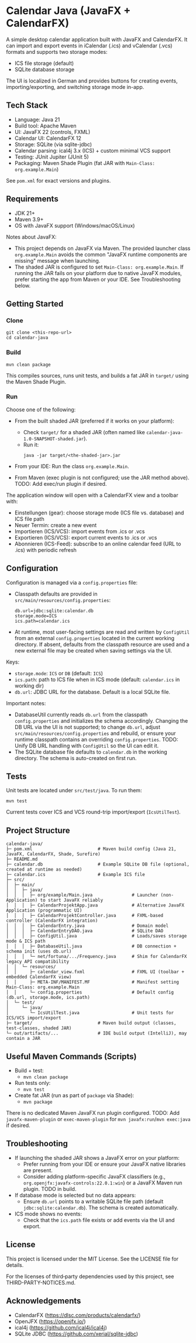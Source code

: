 # Calendar Java (JavaFX + CalendarFX)

A simple desktop calendar application built with JavaFX and CalendarFX. It can import and export events in iCalendar (.ics) and vCalendar (.vcs) formats and supports two storage modes:

- ICS file storage (default)
- SQLite database storage

The UI is localized in German and provides buttons for creating events, importing/exporting, and switching storage mode in-app.


## Tech Stack
- Language: Java 21
- Build tool: Apache Maven
- UI: JavaFX 22 (controls, FXML)
- Calendar UI: CalendarFX 12
- Storage: SQLite (via sqlite-jdbc)
- Calendar parsing: ical4j 3.x (ICS) + custom minimal VCS support
- Testing: JUnit Jupiter (JUnit 5)
- Packaging: Maven Shade Plugin (fat JAR with `Main-Class: org.example.Main`)

See `pom.xml` for exact versions and plugins.


## Requirements
- JDK 21+
- Maven 3.9+
- OS with JavaFX support (Windows/macOS/Linux)

Notes about JavaFX:
- This project depends on JavaFX via Maven. The provided launcher class `org.example.Main` avoids the common "JavaFX runtime components are missing" message when launching.
- The shaded JAR is configured to set `Main-Class: org.example.Main`. If running the JAR fails on your platform due to native JavaFX modules, prefer starting the app from Maven or your IDE. See Troubleshooting below.


## Getting Started

### Clone
```
git clone <this-repo-url>
cd calendar-java
```

### Build
```
mvn clean package
```
This compiles sources, runs unit tests, and builds a fat JAR in `target/` using the Maven Shade Plugin.

### Run
Choose one of the following:

- From the built shaded JAR (preferred if it works on your platform):
  - Check `target/` for a shaded JAR (often named like `calendar-java-1.0-SNAPSHOT-shaded.jar`).
  - Run it:
    ```
    java -jar target/<the-shaded-jar>.jar
    ```

- From your IDE: Run the class `org.example.Main`.

- From Maven (exec plugin is not configured; use the JAR method above). TODO: Add exec/run plugin if desired.

The application window will open with a CalendarFX view and a toolbar with:
- Einstellungen (gear): choose storage mode (ICS file vs. database) and ICS file path
- Neuer Termin: create a new event
- Importieren (ICS/VCS): import events from .ics or .vcs
- Exportieren (ICS/VCS): export current events to .ics or .vcs
- Abonnieren (ICS-Feed): subscribe to an online calendar feed (URL to .ics) with periodic refresh


## Configuration
Configuration is managed via a `config.properties` file:

- Classpath defaults are provided in `src/main/resources/config.properties`:
  ```properties
  db.url=jdbc:sqlite:calendar.db
  storage.mode=ICS
  ics.path=calendar.ics
  ```
- At runtime, most user-facing settings are read and written by `ConfigUtil` from an external `config.properties` located in the current working directory. If absent, defaults from the classpath resource are used and a new external file may be created when saving settings via the UI.

Keys:
- `storage.mode`: `ICS` or `DB` (default: `ICS`)
- `ics.path`: path to ICS file when in ICS mode (default: `calendar.ics` in working dir)
- `db.url`: JDBC URL for the database. Default is a local SQLite file.

Important notes:
- DatabaseUtil currently reads `db.url` from the classpath `config.properties` and initializes the schema accordingly. Changing the DB URL via the UI is not supported; to change `db.url`, adjust `src/main/resources/config.properties` and rebuild, or ensure your runtime classpath contains an overriding `config.properties`. TODO: Unify DB URL handling with `ConfigUtil` so the UI can edit it.
- The SQLite database file defaults to `calendar.db` in the working directory. The schema is auto-created on first run.


## Tests
Unit tests are located under `src/test/java`. To run them:
```
mvn test
```
Current tests cover ICS and VCS round-trip import/export (`IcsUtilTest`).


## Project Structure
```
calendar-java/
├─ pom.xml                         # Maven build config (Java 21, JavaFX, CalendarFX, Shade, Surefire)
├─ README.md
├─ calendar.db                     # Example SQLite DB file (optional, created at runtime as needed)
├─ calendar.ics                    # Example ICS file
├─ src/
│  ├─ main/
│  │  ├─ java/
│  │  │  ├─ org/example/Main.java               # Launcher (non-Application) to start JavaFX reliably
│  │  │  ├─ CalendarProjektApp.java             # Alternative JavaFX Application (programmatic UI)
│  │  │  ├─ CalendarProjektController.java      # FXML-based controller (CalendarFX integration)
│  │  │  ├─ CalendarEntry.java                  # Domain model
│  │  │  ├─ CalendarEntryDAO.java               # SQLite DAO
│  │  │  ├─ ConfigUtil.java                     # Loads/saves storage mode & ICS path
│  │  │  ├─ DatabaseUtil.java                   # DB connection + schema init (uses db.url)
│  │  │  └─ net/fortuna/.../Frequency.java      # Shim for CalendarFX legacy API compatibility
│  │  └─ resources/
│  │     ├─ calendar_view.fxml                  # FXML UI (toolbar + embedded CalendarFX view)
│  │     ├─ META-INF/MANIFEST.MF                # Manifest setting Main-Class: org.example.Main
│  │     └─ config.properties                   # Default config (db.url, storage.mode, ics.path)
│  └─ test/
│     └─ java/
│        └─ IcsUtilTest.java                    # Unit tests for ICS/VCS import/export
├─ target/                         # Maven build output (classes, test-classes, shaded JAR)
└─ out/artifacts/...               # IDE build output (IntelliJ), may contain a JAR
```


## Useful Maven Commands (Scripts)
- Build + test:
  - `mvn clean package`
- Run tests only:
  - `mvn test`
- Create fat JAR (run as part of `package` via Shade):
  - `mvn package`

There is no dedicated Maven JavaFX run plugin configured. TODO: Add `javafx-maven-plugin` or `exec-maven-plugin` for `mvn javafx:run`/`mvn exec:java` if desired.


## Troubleshooting
- If launching the shaded JAR shows a JavaFX error on your platform:
  - Prefer running from your IDE or ensure your JavaFX native libraries are present.
  - Consider adding platform-specific JavaFX classifiers (e.g., `org.openjfx:javafx-controls:22.0.1:win`) or a JavaFX Maven run plugin. TODO in build.
- If database mode is selected but no data appears:
  - Ensure `db.url` points to a writable SQLite file path (default `jdbc:sqlite:calendar.db`). The schema is created automatically.
- ICS mode shows no events:
  - Check that the `ics.path` file exists or add events via the UI and export.


## License
This project is licensed under the MIT License. See the LICENSE file for details.

For the licenses of third‑party dependencies used by this project, see THIRD-PARTY-NOTICES.md.

## Acknowledgements
- CalendarFX (https://dlsc.com/products/calendarfx/)
- OpenJFX (https://openjfx.io/)
- ical4j (https://github.com/ical4j/ical4j)
- SQLite JDBC (https://github.com/xerial/sqlite-jdbc)
